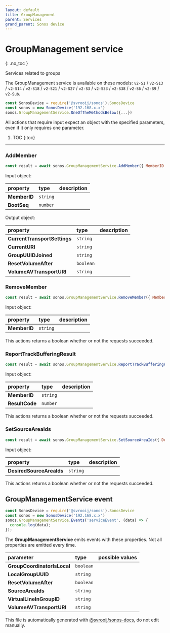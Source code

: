 ```yaml
---
layout: default
title: GroupManagement
parent: Services
grand_parent: Sonos device
---
```

# GroupManagement service
{: .no_toc }

Services related to groups

The GroupManagement service is available on these models: `v2-S1` / `v2-S13` / `v2-S14` / `v2-S18` / `v2-S21` / `v2-S27` / `v2-S3` / `v2-S33` / `v2-S38` / `v2-S6` / `v2-S9` / `v2-Sub`.

```js
const SonosDevice = require('@svrooij/sonos').SonosDevice
const sonos = new SonosDevice('192.168.x.x')
sonos.GroupManagementService.OneOfTheMethodsBelow({...})
```

All actions that require input expect an object with the specified parameters, even if it only requires one parameter.

1. TOC
{:toc}

---

### AddMember

```js
const result = await sonos.GroupManagementService.AddMember({ MemberID:..., BootSeq:... });
```

Input object:

| property | type | description |
|:----------|:-----|:------------|
| **MemberID** | `string` |  |
| **BootSeq** | `number` |  |

Output object:

| property | type | description |
|:----------|:-----|:------------|
| **CurrentTransportSettings** | `string` |  |
| **CurrentURI** | `string` |  |
| **GroupUUIDJoined** | `string` |  |
| **ResetVolumeAfter** | `boolean` |  |
| **VolumeAVTransportURI** | `string` |  |

### RemoveMember

```js
const result = await sonos.GroupManagementService.RemoveMember({ MemberID:... });
```

Input object:

| property | type | description |
|:----------|:-----|:------------|
| **MemberID** | `string` |  |

This actions returns a boolean whether or not the requests succeeded.

### ReportTrackBufferingResult

```js
const result = await sonos.GroupManagementService.ReportTrackBufferingResult({ MemberID:..., ResultCode:... });
```

Input object:

| property | type | description |
|:----------|:-----|:------------|
| **MemberID** | `string` |  |
| **ResultCode** | `number` |  |

This actions returns a boolean whether or not the requests succeeded.

### SetSourceAreaIds

```js
const result = await sonos.GroupManagementService.SetSourceAreaIds({ DesiredSourceAreaIds:... });
```

Input object:

| property | type | description |
|:----------|:-----|:------------|
| **DesiredSourceAreaIds** | `string` |  |

This actions returns a boolean whether or not the requests succeeded.

## GroupManagementService event

```js
const SonosDevice = require('@svrooij/sonos').SonosDevice
const sonos = new SonosDevice('192.168.x.x')
sonos.GroupManagementService.Events('serviceEvent', (data) => {
  console.log(data);
});
```

The **GroupManagementService** emits events with these properties. Not all properties are emitted every time.

| parameter | type | possible values |
|:----------|:-----|:----------------|
| **GroupCoordinatorIsLocal** | `boolean` |  | 
| **LocalGroupUUID** | `string` |  | 
| **ResetVolumeAfter** | `boolean` |  | 
| **SourceAreaIds** | `string` |  | 
| **VirtualLineInGroupID** | `string` |  | 
| **VolumeAVTransportURI** | `string` |  | 

This file is automatically generated with [@svrooij/sonos-docs](https://github.com/svrooij/sonos-api-docs/tree/main/generator/sonos-docs), do not edit manually.
